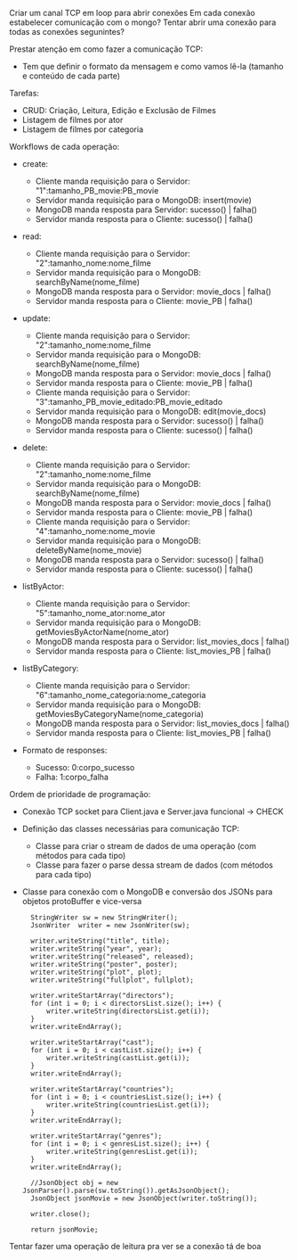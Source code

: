 Criar um canal TCP em loop para abrir conexões
Em cada conexão estabelecer comunicação com o mongo?
Tentar abrir uma conexão para todas as conexões segunintes?

Prestar atenção em como fazer a comunicação TCP:
- Tem que definir o formato da mensagem e como vamos lê-la (tamanho
        e conteúdo de cada parte)

Tarefas:
- CRUD: Criação, Leitura, Edição e Exclusão de Filmes
- Listagem de filmes por ator
- Listagem de filmes por categoria

Workflows de cada operação:
- create:
    - Cliente manda requisição para o Servidor: "1":tamanho_PB_movie:PB_movie
    - Servidor manda requisição para o MongoDB: insert(movie)  
    - MongoDB manda resposta para Servidor: sucesso() | falha()
    - Servidor manda resposta para o Cliente: sucesso() | falha()

- read:
    - Cliente manda requisição para o Servidor: "2":tamanho_nome:nome_filme
    - Servidor manda requisição para o MongoDB: searchByName(nome_filme)
    - MongoDB manda resposta para o Servidor: movie_docs | falha()
    - Servidor manda resposta para o Cliente: movie_PB | falha()

- update:
    - Cliente manda requisição para o Servidor: "2":tamanho_nome:nome_filme
    - Servidor manda requisição para o MongoDB: searchByName(nome_filme)
    - MongoDB manda resposta para o Servidor: movie_docs | falha()
    - Servidor manda resposta para o Cliente: movie_PB | falha()
    - Cliente manda requisição para o Servidor: "3":tamanho_PB_movie_editado:PB_movie_editado
    - Servidor manda requisição para o MongoDB: edit(movie_docs)
    - MongoDB manda resposta para o Servidor: sucesso() | falha()
    - Servidor manda resposta para o Cliente: sucesso() | falha()

- delete:
    - Cliente manda requisição para o Servidor: "2":tamanho_nome:nome_filme
    - Servidor manda requisição para o MongoDB: searchByName(nome_filme)
    - MongoDB manda resposta para o Servidor: movie_docs | falha()
    - Servidor manda resposta para o Cliente: movie_PB | falha()
    - Cliente manda requisição para o Servidor: "4":tamanho_nome:nome_movie
    - Servidor manda requisição para o MongoDB: deleteByName(nome_movie)
    - MongoDB manda resposta para o Servidor: sucesso() | falha()
    - Servidor manda resposta para o Cliente: sucesso() | falha()


- listByActor:
    - Cliente manda requisição para o Servidor: "5":tamanho_nome_ator:nome_ator
    - Servidor manda requisição para o MongoDB: getMoviesByActorName(nome_ator)
    - MongoDB manda resposta para o Servidor: list_movies_docs | falha()
    - Servidor manda resposta para o Cliente: list_movies_PB | falha()

- listByCategory:
    - Cliente manda requisição para o Servidor: "6":tamanho_nome_categoria:nome_categoria
    - Servidor manda requisição para o MongoDB: getMoviesByCategoryName(nome_categoria)
    - MongoDB manda resposta para o Servidor: list_movies_docs | falha()
    - Servidor manda resposta para o Cliente: list_movies_PB | falha()

- Formato de responses:
    - Sucesso: 0:corpo_sucesso
    - Falha: 1:corpo_falha

Ordem de prioridade de programação:
- Conexão TCP socket para Client.java e Server.java funcional -> CHECK
- Definição das classes necessárias para comunicação TCP:
    - Classe para criar o stream de dados de uma operação (com métodos para cada tipo)
    - Classe para fazer o parse dessa stream de dados (com métodos para cada tipo)   
- Classe para conexão com o MongoDB e conversão dos JSONs para objetos protoBuffer e vice-versa

        StringWriter sw = new StringWriter();
        JsonWriter  writer = new JsonWriter(sw);

        writer.writeString("title", title);
        writer.writeString("year", year);
        writer.writeString("released", released);
        writer.writeString("poster", poster);
        writer.writeString("plot", plot);
        writer.writeString("fullplot", fullplot);

        writer.writeStartArray("directors");
        for (int i = 0; i < directorsList.size(); i++) {
            writer.writeString(directorsList.get(i)); 
        } 
        writer.writeEndArray();

        writer.writeStartArray("cast");
        for (int i = 0; i < castList.size(); i++) {
            writer.writeString(castList.get(i)); 
        } 
        writer.writeEndArray();

        writer.writeStartArray("countries");
        for (int i = 0; i < countriesList.size(); i++) {
            writer.writeString(countriesList.get(i)); 
        } 
        writer.writeEndArray();

        writer.writeStartArray("genres");
        for (int i = 0; i < genresList.size(); i++) {
            writer.writeString(genresList.get(i)); 
        } 
        writer.writeEndArray();

        //JsonObject obj = new JsonParser().parse(sw.toString()).getAsJsonObject();  
        JsonObject jsonMovie = new JsonObject(writer.toString());

        writer.close();

        return jsonMovie;

Tentar fazer uma operação de leitura pra ver se a conexão tá de boa
